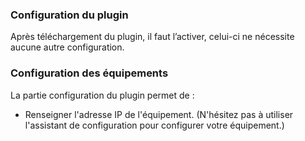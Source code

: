 ### Configuration du plugin

Après téléchargement du plugin, il faut l’activer, celui-ci ne nécessite aucune autre configuration.

### Configuration des équipements

La partie configuration du plugin permet de :

* Renseigner l'adresse IP de l'équipement. (N'hésitez pas à utiliser l'assistant de configuration pour configurer votre équipement.)
